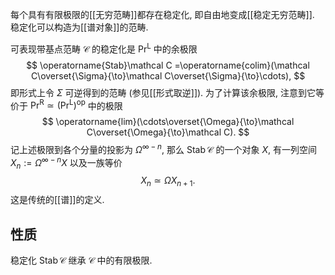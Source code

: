 
每个具有有限极限的[[无穷范畴]]都存在稳定化, 即自由地变成[[稳定无穷范畴]]. 稳定化可以构造为[[谱对象]]的范畴.

可表现带基点范畴 $\mathcal C$ 的稳定化是 $\mathrm {Pr}^{\mathrm L}$ 中的余极限
$$
\operatorname{Stab}\mathcal C =\operatorname{colim}(\mathcal C\overset{\Sigma}{\to}\mathcal C\overset{\Sigma}{\to}\cdots),
$$
即形式上令 $\Sigma$ 可逆得到的范畴 (参见[[形式取逆]]). 为了计算该余极限, 注意到它等价于 $\mathrm {Pr}^{\mathrm R}\simeq (\mathrm {Pr}^{\mathrm L})^{\mathrm {op}}$ 中的极限
$$
\operatorname{lim}(\cdots\overset{\Omega}{\to}\mathcal C\overset{\Omega}{\to}\mathcal C).
$$
记上述极限到各个分量的投影为 $\Omega^{\infty -n}$, 那么 $\operatorname{Stab}\mathcal C$ 的一个对象 $X$, 有一列空间 $X_n :=\Omega^{\infty -n}X$ 以及一族等价
$$
X_{n}\simeq\Omega X_{n+1}.
$$
这是传统的[[谱]]的定义.

## 性质

稳定化 $\operatorname{Stab}\mathcal C$ 继承 $\mathcal C$ 中的有限极限.